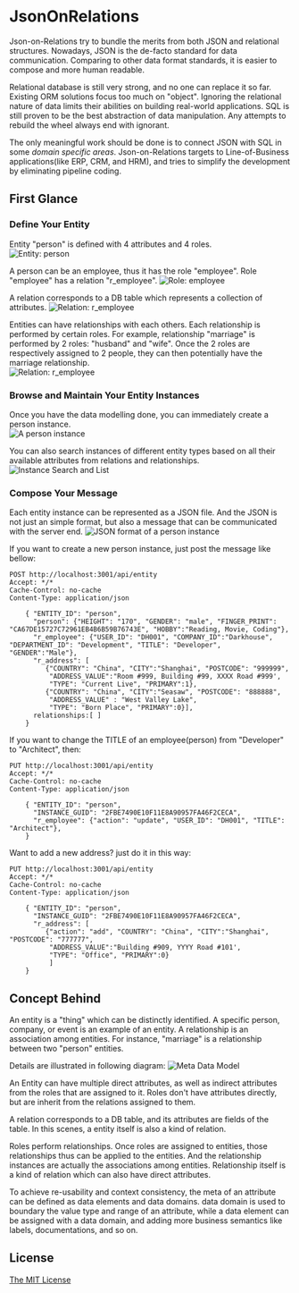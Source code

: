 # JsonOnRelations
Json-on-Relations try to bundle the merits from both JSON and relational structures. 
Nowadays, JSON is the de-facto standard for data communication. 
Comparing to other data format standards, it is easier to compose and more human readable.

Relational database is still very strong, and no one can replace it so far. 
Existing ORM solutions focus too much on "object". 
Ignoring the relational nature of data limits their abilities on building real-world applications. 
SQL is still proven to be the best abstraction of data manipulation. 
Any attempts to rebuild the wheel always end with ignorant. 

The only meaningful work should be done is to connect JSON with SQL in some *domain specific areas*. 
Json-on-Relations targets to Line-of-Business applications(like ERP, CRM, and HRM), 
and tries to simplify the development by eliminating pipeline coding.

## First Glance
### Define Your Entity
Entity "person" is defined with 4 attributes and 4 roles.  
![Entity: person](EntityPerson.png)

A person can be an employee, thus it has the role "employee". Role "employee" has a relation "r_employee".
![Role: employee](RoleEmployee.png)

A relation corresponds to a DB table which represents a collection of attributes. 
![Relation: r_employee](RelationEmployee.png)

Entities can have relationships with each others. Each relationship is performed by certain roles. 
For example, relationship "marriage" is performed by 2 roles: "husband" and "wife". 
Once the 2 roles are respectively assigned to 2 people, they can then potentially have the marriage relationship.  
![Relation: r_employee](RelationshipMarriage.png)

### Browse and Maintain Your Entity Instances
Once you have the data modelling done, you can immediately create a person instance.  
![A person instance](PersonInstance.png)

You can also search instances of different entity types based on all their available attributes from relations and relationships. 
![Instance Search and List](InstanceList.png)

### Compose Your Message
Each entity instance can be represented as a JSON file. 
And the JSON is not just an simple format, but also a message that can be communicated with the server end. 
![JSON format of a person instance](JSONPersonInstance.png)

If you want to create a new person instance, just post the message like bellow:
```http request
POST http://localhost:3001/api/entity
Accept: */*
Cache-Control: no-cache
Content-Type: application/json

    { "ENTITY_ID": "person",
      "person": {"HEIGHT": "170", "GENDER": "male", "FINGER_PRINT": "CA67DE15727C72961EB4B6B59B76743E", "HOBBY":"Reading, Movie, Coding"},
      "r_employee": {"USER_ID": "DH001", "COMPANY_ID":"Darkhouse", "DEPARTMENT_ID": "Development", "TITLE": "Developer", "GENDER":"Male"},
      "r_address": [
         {"COUNTRY": "China", "CITY":"Shanghai", "POSTCODE": "999999",
          "ADDRESS_VALUE":"Room #999, Building #99, XXXX Road #999',
          "TYPE": "Current Live", "PRIMARY":1},
         {"COUNTRY": "China", "CITY":"Seasaw", "POSTCODE": "888888",
          "ADDRESS_VALUE" : "West Valley Lake",
          "TYPE": "Born Place", "PRIMARY":0}],
      relationships:[ ]
    }
```  

If you want to change the TITLE of an employee(person) from "Developer" to "Architect", then:
```http request
PUT http://localhost:3001/api/entity
Accept: */*
Cache-Control: no-cache
Content-Type: application/json

    { "ENTITY_ID": "person",
      "INSTANCE_GUID": "2FBE7490E10F11E8A90957FA46F2CECA",
      "r_employee": {"action": "update", "USER_ID": "DH001", "TITLE": "Architect"},
    }
```  

Want to add a new address? just do it in this way:
```http request
PUT http://localhost:3001/api/entity
Accept: */*
Cache-Control: no-cache
Content-Type: application/json

    { "ENTITY_ID": "person",
      "INSTANCE_GUID": "2FBE7490E10F11E8A90957FA46F2CECA",
      "r_address": [
         {"action": "add", "COUNTRY": "China", "CITY":"Shanghai", "POSTCODE": "777777",
          "ADDRESS_VALUE":"Building #909, YYYY Road #101',
          "TYPE": "Office", "PRIMARY":0}
          ]
    }
```  

## Concept Behind
An entity is a "thing" which can be distinctly identified. A specific person, company, or event is an example of an entity. 
A relationship is an association among entities. For instance, "marriage" is a relationship between two "person" entities.

Details are illustrated in following diagram:
![Meta Data Model](DataModeling.png)

An Entity can have multiple direct attributes, 
as well as indirect attributes from the roles that are assigned to it. 
Roles don't have attributes directly, but are inherit from the relations assigned to them.

A relation corresponds to a DB table, and its attributes are fields of the table.
In this scenes, a entity itself is also a kind of relation. 

Roles perform relationships. Once roles are assigned to entities, 
those relationships thus can be applied to the entities. 
And the relationship instances are actually the associations among entities.
Relationship itself is a kind of relation which can also have direct attributes. 

To achieve re-usability and context consistency, the meta of an attribute can be defined as data elements and data domains.
data domain is used to boundary the value type and range of an attribute, 
while a data element can be assigned with a data domain, and adding more business semantics like labels, documentations, and so on. 

## License
[The MIT License](http://opensource.org/licenses/MIT)

